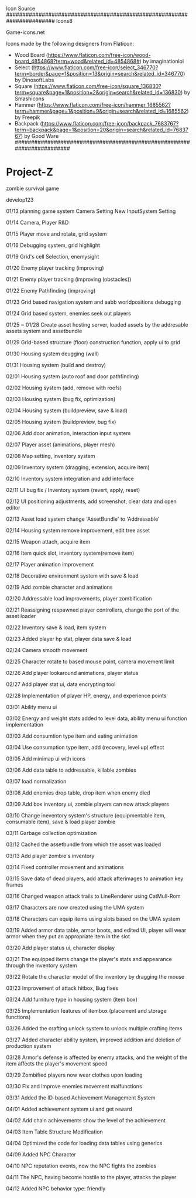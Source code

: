 Icon Source
#######################################################################
Icons8

Game-icons.net

Icons made by the following designers from Flaticon:

- Wood Board (https://www.flaticon.com/free-icon/wood-board_4854868?term=wood&related_id=4854868#) by imaginationlol
- Select (https://www.flaticon.com/free-icon/select_346770?term=border&page=1&position=13&origin=search&related_id=346770) by DinosoftLabs
- Square (https://www.flaticon.com/free-icon/square_136830?term=square&page=1&position=2&origin=search&related_id=136830) by Smashicons
- Hammer (https://www.flaticon.com/free-icon/hammer_1685562?term=hammer&page=1&position=9&origin=search&related_id=1685562) by Freepik
- Backpack (https://www.flaticon.com/free-icon/backpack_7683767?term=backpack&page=1&position=20&origin=search&related_id=7683767) by Good Ware
#######################################################################


# Project-Z
zombie survival game



develop123

01/13
planning game system
Camera Setting
New InputSystem Setting

01/14
Camera, Player R&D

01/15
Player move and rotate, grid system

01/16
Debugging system, grid highlight

01/19
Grid's cell Selection, enemysight

01/20
Enemy player tracking (improving)

01/21
Enemy player tracking (improving (obstacles))

01/22
Enemy Pathfinding (improving)

01/23
Grid based navigation system and aabb worldpositions debugging

01/24
Grid based system, enemies seek out players

01/25 ~ 01/28
Create asset hosting server, loaded assets by the addresable assets system and assetbundle 

01/29
Grid-based structure (floor) construction function, apply ui to grid

01/30
Housing system deugging (wall)

01/31
Housing system (build and destroy)

02/01
Housing system (auto roof and door pathfinding)

02/02
Housing system (add, remove with roofs)

02/03
Housing system (bug fix, optimization)

02/04
Housing system (buildpreview, save & load)

02/05
Housing system (buildpreview, bug fix)

02/06
Add door animation, interaction input system

02/07
Player asset (animations, player mesh)

02/08
Map setting, inventory system

02/09
Inventory system (dragging, extension, acquire item)

02/10
Inventory system integration and add interface

02/11
UI bug fix / Inventory system (revert, apply, reset)

02/12
UI positioning adjustments, add screenshot, clear data and open editor

02/13
Asset load system change 'AssetBundle' to 'Addressable'

02/14
Housing system remove improvement, edit tree asset 

02/15
Weapon attach, acquire item

02/16
Item quick slot, inventory system(remove item)

02/17
Player animation improvement

02/18
Decorative environment system with save & load

02/19
Add zombie character and animations

02/20
Addressable load improvements, player zombification

02/21
Reassigning respawned player controllers, change the port of the asset loader

02/22
Inventory save & load, item system

02/23
Added player hp stat, player data save & load

02/24
Camera smooth movement

02/25
Character rotate to based mouse point, camera movement limit

02/26
Add player lookaround animations, player status  

02/27
Add player stat ui, data encrypting tool

02/28
Implementation of player HP, energy, and experience points

03/01
Ability menu ui

03/02
Energy and weight stats added to level data, ability menu ui function implementation

03/03
Add consumtion type item and eating animation

03/04
Use consumption type item, add (recovery, level up) effect 

03/05
Add minimap ui with icons

03/06
Add data table to addressable, killable zombies

03/07
load normalization

03/08
Add enemies drop table, drop item when enemy died

03/09
Add box inventory ui, zombie players can now attack players

03/10
Change ineventory system's structure (equipmentable item, consumable item), save & load player zombie

03/11
Garbage collection optimization

03/12
Cached the assetbundle from which the asset was loaded

03/13
Add player zombie's inventory

03/14
Fixed controller movement and animations

03/15
Save data of dead players, add attack afterimages to animation key frames

03/16
Changed weapon attack trails to LineRenderer using CatMull-Rom

03/17
Characters are now created using the UMA system

03/18
Characters can equip items using slots based on the UMA system

03/19
Added armor data table, armor boots, and edited UI, player will wear armor when they put an appropriate item in the slot

03/20
Add player status ui, character display

03/21
The equipped items change the player's stats and appearance through the inventory system

03/22
Rotate the character model of the inventory by dragging the mouse

03/23
Improvement of attack hitbox, Bug fixes

03/24
Add furniture type in housing system (item box)

03/25
Implementation features of itembox (placement and storage functions)

03/26
Added the crafting unlock system to unlock multiple crafting items

03/27
Added character ability system, improved addition and deletion of production system

03/28
Armor's defense is affected by enemy attacks, and the weight of the item affects the player's movement speed

03/29
Zombified players now wear clothes upon loading

03/30
Fix and improve enemies movement malfunctions

03/31
Added the ID-based Achievement Management System

04/01
Added achievement system ui and get reward 

04/02
Add chain achievements show the level of the achievement

04/03
Item Table Structure Modification

04/04
Optimized the code for loading data tables using generics

04/09
Added NPC Character

04/10
NPC reputation events, now the NPC fights the zombies

04/11
The NPC, having become hostile to the player, attacks the player

04/12
Added NPC behavior type: friendly